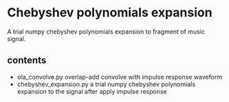 # Chebyshev polynomials expansion  

A trial numpy chebyshev polynomials expansion to fragment of music signal.  

## contents 

- ola_convolve.py overlap-add convolve with impulse response waveform   
- chebyshev_expansion.py a trial numpy chebyshev polynomials expansion to the signal after apply impulse response  

 
